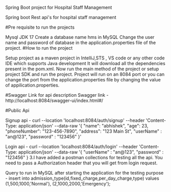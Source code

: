 Spring Boot project for Hospital Staff Management

Spring boot Rest api's for hospital staff management

#Pre requisite to run the projects

Mysql JDK 17 Create a database name hms in MySQL Change the user name and password of database in the application.properties file of the project. #How to run the project

Setup project as a maven project in IntelliJ,STS , VS code or any other code IDE which supports Java development It will download all the dependencies present in the pom.xml. Now run the main method of the project or setup project SDK and run the project. Project will run on an 8084 port or you can change the port from the application.properties file by changing the value of appilication.properties.

#Swagger Link for api description 
Swagger link - http://localhost:8084/swagger-ui/index.html#/

#Public Api

Signup api - curl --location 'localhost:8084/auth/signup'
--header 'Content-Type: application/json'
--data-raw '{ "name": "abhishek", "age": 23, "phoneNumber": "123-456-7890", "address": "123 Main St", "userName" : "an@123", "password" : "123456"
}'

Login api - curl --location 'localhost:8084/auth/login'
--header 'Content-Type: application/json'
--data-raw '{ "userName" : "an@123", "password" : "123456" }
3.I have added a postman collections for testing all the api. You need to pass a Authorization header that you will get from login request.

Query to run in MySQL after starting the application for the testing purpose - insert into admission_type(id,fixed_charge,per_day_charge,type) values (1,500,1000,'Normal'), (2,1000,2000,'Emergency');
